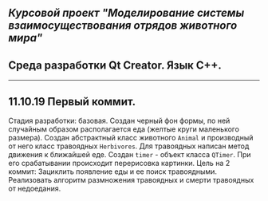 
***Курсовой проект "Моделирование системы взаимосуществования отрядов животного мира"***
---
Среда разработки Qt Creator. Язык С++.
---

---
11.10.19
Первый коммит.
---
Стадия разработки: базовая. Создан черный фон формы, по ней случайным образом располагается еда (желтые круги маленького размера). Создан абстрактный класс животного `Animal` и производный от него класс травоядных `Herbivores`.
Для травоядных написан метод движения к ближайшей еде. Создан `timer` - объект класса `QTimer`. При его срабатывании происходит перерисовка картинки. Цель на 2 коммит: Зациклить появление еды и ее поиск травоядными. Реализовать алгоритм размножения травоядных и смерти травоядных от недоедания.

